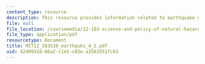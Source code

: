 ```yaml
---
content_type: resource
description: This resource provides information related to earthquake dynamics.
file: null
file_location: /coursemedia/12-103-science-and-policy-of-natural-hazards-spring-2010/4240932d86a2c1e5c02ea3563551fc63_MIT12_103S10_earthquks_4_5.pdf
file_type: application/pdf
resourcetype: Document
title: MIT12_103S10_earthquks_4_5.pdf
uid: 4240932d-86a2-c1e5-c02e-a3563551fc63
---
```

